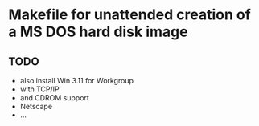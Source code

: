 # Makefile for unattended creation of a MS DOS hard disk image

## TODO
- also install Win 3.11 for Workgroup
- with TCP/IP
- and CDROM support
- Netscape
- ...

